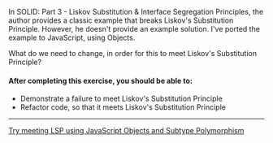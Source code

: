 In SOLID: Part 3 - Liskov Substitution & Interface Segregation Principles, the author provides a classic example that breaks Liskov's Substitution Principle. However, he doesn't provide an example solution. I've ported the example to JavaScript, using Objects.

What do we need to change, in order for this to meet Liskov's Substitution Principle?

#### After completing this exercise, you should be able to:

* Demonstrate a failure to meet Liskov's Substitution Principle
* Refactor code, so that it meets Liskov's Substitution Principle

----------------------------

[Try meeting LSP using JavaScript Objects and Subtype Polymorphism](../exercises/312-LSP-with-objects)